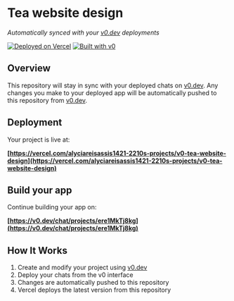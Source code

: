 # Tea website design

*Automatically synced with your [v0.dev](https://v0.dev) deployments*

[![Deployed on Vercel](https://img.shields.io/badge/Deployed%20on-Vercel-black?style=for-the-badge&logo=vercel)](https://vercel.com/alyciareisassis1421-2210s-projects/v0-tea-website-design)
[![Built with v0](https://img.shields.io/badge/Built%20with-v0.dev-black?style=for-the-badge)](https://v0.dev/chat/projects/ere1MkTj8kg)

## Overview

This repository will stay in sync with your deployed chats on [v0.dev](https://v0.dev).
Any changes you make to your deployed app will be automatically pushed to this repository from [v0.dev](https://v0.dev).

## Deployment

Your project is live at:

**[https://vercel.com/alyciareisassis1421-2210s-projects/v0-tea-website-design](https://vercel.com/alyciareisassis1421-2210s-projects/v0-tea-website-design)**

## Build your app

Continue building your app on:

**[https://v0.dev/chat/projects/ere1MkTj8kg](https://v0.dev/chat/projects/ere1MkTj8kg)**

## How It Works

1. Create and modify your project using [v0.dev](https://v0.dev)
2. Deploy your chats from the v0 interface
3. Changes are automatically pushed to this repository
4. Vercel deploys the latest version from this repository